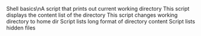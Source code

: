Shell basics\nA script that prints out current working directory
This script displays the content list of the directory
This script changes working directory to home dir
Script lists long format of directory content
Script lists hidden files
